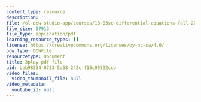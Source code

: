 ```yaml
---
content_type: resource
description: ''
file: /ol-ocw-studio-app/courses/18-03sc-differential-equations-fall-2011/beb9833407335d68242cf15c99592ccb_9KbpbBMThTE.pdf
file_size: 57913
file_type: application/pdf
learning_resource_types: []
license: https://creativecommons.org/licenses/by-nc-sa/4.0/
ocw_type: OCWFile
resourcetype: Document
title: 3play pdf file
uid: beb98334-0733-5d68-242c-f15c99592ccb
video_files:
  video_thumbnail_file: null
video_metadata:
  youtube_id: null
---
```

